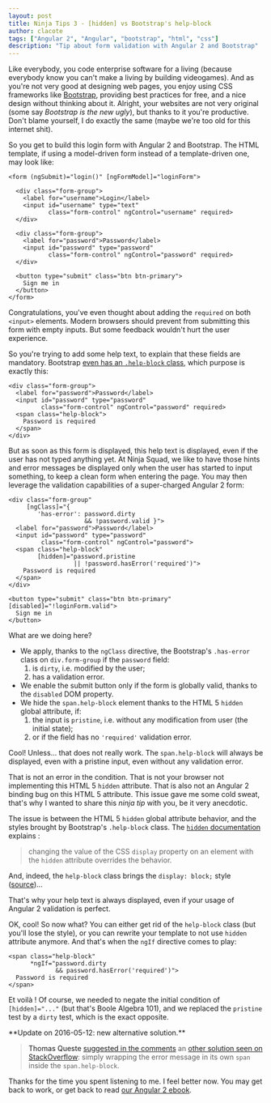 ```yaml
---
layout: post
title: Ninja Tips 3 - [hidden] vs Bootstrap's help-block
author: clacote
tags: ["Angular 2", "Angular", "bootstrap", "html", "css"]
description: "Tip about form validation with Angular 2 and Bootstrap"
---
```


Like everybody, you code enterprise software for a living
(because everybody know you can't make a living by building videogames).
And as you're not very good at designing web pages, you enjoy using CSS frameworks
like [Bootstrap](http://getbootstrap.com/), providing best practices for free,
and a nice design without thinking about it.
Alright, your websites are not very original (some say *Bootstrap is the new ugly*),
but thanks to it you're productive.
Don't blame yourself, I do exactly the same (maybe we're too old for this internet shit).

So you get to build this login form with Angular&nbsp;2 and Bootstrap.
The HTML template, if using a model-driven form instead of a template-driven one,
may look like:

    <form (ngSubmit)="login()" [ngFormModel]="loginForm">

      <div class="form-group">
        <label for="username">Login</label>
        <input id="username" type="text"
               class="form-control" ngControl="username" required>
      </div>

      <div class="form-group">
        <label for="password">Password</label>
        <input id="password" type="password"
               class="form-control" ngControl="password" required>
      </div>

      <button type="submit" class="btn btn-primary">
        Sign me in
      </button>
    </form>

Congratulations, you've even thought about adding the `required` on both `<input>` elements.
Modern browsers should prevent from submitting this form with empty inputs.
But some feedback wouldn't hurt the user experience.

So you're trying to add some help text, to explain that these fields are mandatory.
Bootstrap [even has an `.help-block` class](http://getbootstrap.com/css/#forms-help-text),
which purpose is exactly this:

    <div class="form-group">
      <label for="password">Password</label>
      <input id="password" type="password"
             class="form-control" ngControl="password" required>
      <span class="help-block">
        Password is required
      </span>
    </div>

But as soon as this form is displayed, this help text is displayed,
even if the user has not typed anything yet.
At Ninja Squad, we like to have those hints and error messages be displayed only
when the user has started to input something, to keep a clean form when entering the page.
You may then leverage the validation capabilities of a super-charged Angular&nbsp;2 form:

    <div class="form-group"
         [ngClass]="{
            'has-error': password.dirty
                         && !password.valid }">
      <label for="password">Password</label>
      <input id="password" type="password"
             class="form-control" ngControl="password">
      <span class="help-block"
            [hidden]="password.pristine
                      || !password.hasError('required')">
        Password is required
      </span>
    </div>

    <button type="submit" class="btn btn-primary" [disabled]="!loginForm.valid">
      Sign me in
    </button>

What are we doing here?

* We apply, thanks to the `ngClass` directive, the Bootstrap's `.has-error` class on `div.form-group` if the `password` field:
  1. is `dirty`, i.e. modified by the user;
  2. has a validation error.
* We enable the submit button only if the form is globally valid, thanks to the `disabled` DOM property.
* We hide the `span.help-block` element thanks to the HTML&nbsp;5 `hidden` global attribute, if:
   1. the input is `pristine`, i.e. without any modification from user (the initial state);
   2. or if the field has no `'required'` validation error.

Cool! Unless... that does not really work.
The `span.help-block` will always be displayed, even with a pristine input, even without any validation error.

That is not an error in the condition.
That is not your browser not implementing this HTML&nbsp;5 `hidden` attribute.
That is also not an Angular&nbsp;2 binding bug on this HTML&nbsp;5 attribute.
This issue gave me some cold sweat,
that's why I wanted to share this *ninja tip* with you, be it very anecdotic.

The issue is between the HTML&nbsp;5 `hidden` global attribute behavior,
and the styles brought by Bootstrap's `.help-block` class.
The [`hidden` documentation](https://developer.mozilla.org/en-US/docs/Web/HTML/Global_attributes/hidden) explains&nbsp;:

> changing the value of the CSS `display` property on an element
> with the `hidden` attribute overrides the behavior.

And, indeed, the `help-block` class brings the
`display: block;` style ([source](https://github.com/twbs/bootstrap/blob/v3.3.6/less/forms.less#L456))...

That's why your help text is always displayed,
even if your usage of Angular&nbsp;2 validation is perfect.

OK, cool! So now what?
You can either get rid of the `help-block` class (but you'll lose the style),
or you can rewrite your template to not use `hidden` attribute anymore.
And that's when the `ngIf` directive comes to play:

    <span class="help-block"
          *ngIf="password.dirty
                 && password.hasError('required')">
      Password is required
    </span>

Et voilà&nbsp;!
Of course, we needed to negate the initial condition of `[hidden]="..."` (but that's Boole Algebra 101),
and we replaced the `pristine` test by a `dirty` test, which is the exact opposite.

<a id="update" />
**Update on 2016-05-12: new alternative solution.**

> Thomas Queste [suggested in the comments](#comment-2671575902)
> an [other solution seen on StackOverflow](http://stackoverflow.com/questions/30744882/angular2-hidden-ignores/30746262#30746262):
> simply wrapping the error message in its own `span` inside the `span.help-block`.

Thanks for the time you spent listening to me. I feel better now.
You may get back to work, or get back to read [our Angular&nbsp;2 ebook](https://books.ninja-squad.com/angular2).

